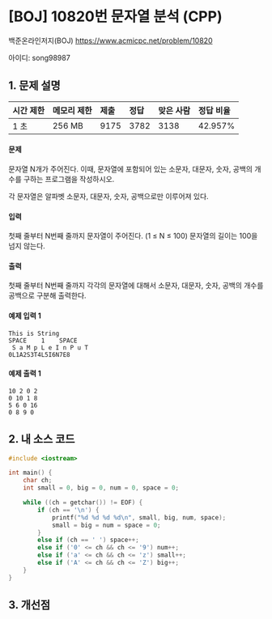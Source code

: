 # [BOJ] 10820번 문자열 분석 (CPP)

백준온라인저지(BOJ) https://www.acmicpc.net/problem/10820

아이디: song98987



## 1. 문제 설명

| 시간 제한 | 메모리 제한 | 제출 | 정답 | 맞은 사람 | 정답 비율 |
| :-------- | :---------- | :--- | :--- | :-------- | :-------- |
| 1 초      | 256 MB      | 9175 | 3782 | 3138      | 42.957%   |

#### 문제

문자열 N개가 주어진다. 이때, 문자열에 포함되어 있는 소문자, 대문자, 숫자, 공백의 개수를 구하는 프로그램을 작성하시오.

각 문자열은 알파벳 소문자, 대문자, 숫자, 공백으로만 이루어져 있다.

#### 입력

첫째 줄부터 N번째 줄까지 문자열이 주어진다. (1 ≤ N ≤ 100) 문자열의 길이는 100을 넘지 않는다.

#### 출력

첫째 줄부터 N번째 줄까지 각각의 문자열에 대해서 소문자, 대문자, 숫자, 공백의 개수를 공백으로 구분해 출력한다.



#### 예제 입력 1

```
This is String
SPACE    1    SPACE
 S a M p L e I n P u T     
0L1A2S3T4L5I6N7E8
```

#### 예제 출력 1 

```
10 2 0 2
0 10 1 8
5 6 0 16
0 8 9 0
```



## 2. 내 소스 코드

```C++
#include <iostream>

int main() {
	char ch;
	int small = 0, big = 0, num = 0, space = 0;

	while ((ch = getchar()) != EOF) {
		if (ch == '\n') {
			printf("%d %d %d %d\n", small, big, num, space);
			small = big = num = space = 0;
		}
		else if (ch == ' ') space++;
		else if ('0' <= ch && ch <= '9') num++;
		else if ('a' <= ch && ch <= 'z') small++;
		else if ('A' <= ch && ch <= 'Z') big++;
	}
}
```



## 3. 개선점


